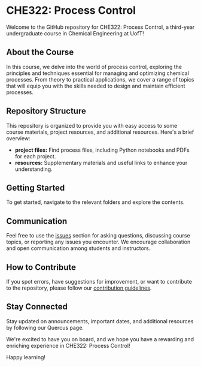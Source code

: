 # CHE322: Process Control

Welcome to the GitHub repository for CHE322: Process Control, a third-year undergraduate course in Chemical Engineering at UofT!

## About the Course
In this course, we delve into the world of process control, exploring the principles and techniques essential for managing and optimizing chemical processes. From theory to practical applications, we cover a range of topics that will equip you with the skills needed to design and maintain efficient processes.

## Repository Structure
This repository is organized to provide you with easy access to some course materials, project resources, and additional resources. Here's a brief overview:

- **project files:** Find process files, including Python notebooks and PDFs for each project.
- **resources:** Supplementary materials and useful links to enhance your understanding.

## Getting Started
To get started, navigate to the relevant folders and explore the contents.

## Communication
Feel free to use the [issues](https://github.com/ranaabarghout/CHE322/issues) section for asking questions, discussing course topics, or reporting any issues you encounter. We encourage collaboration and open communication among students and instructors.

## How to Contribute
If you spot errors, have suggestions for improvement, or want to contribute to the repository, please follow our [contribution guidelines](CONTRIBUTING.md).

## Stay Connected
Stay updated on announcements, important dates, and additional resources by following our Quercus page.

We're excited to have you on board, and we hope you have a rewarding and enriching experience in CHE322: Process Control!

Happy learning!
